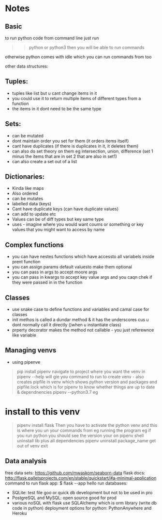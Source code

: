 # Notes

## Basic
to run python code from command line just run
>>python
or 
>>python3 
then you will be able to run commands

otherwise python comes with idle which you can run commands from too

other data structures:

## Tuples:
- tuples like list but u cant change items in it
- you could use it to return multiple items of different types from a function
- the items in it dont need to be the same type

## Sets:
- can be mutated 
- dont maintain order you set for them (it orders items itself)
- cant have duplicates (if there is duplicates in it, it deletes them)
- can also do set theory on them eg intersection, union, difference (set 1 minus the items that are in set 2 that are also in set1)
- can also create a set out of a list

## Dictionaries:
- Kinda like maps
- Also ordered
- can be mutates
- labelled data (keys)
- Cant have duplicate keys (can have duplicate values)
- can add to update etc
- Values can be of diff types but key same type
- uses - imagine where you would want coums or something or key values that you might want to access by name

## Complex functions
- you can have nestes functions which have accessto all variabels inside prent function
- you can assign params default valuesto make them optional
- you can pass in args to accept moore args
- you can pass in kwargs to accept key value args and you caqn chek if they were passed in in the function

## Classes
- use snake case to define functions and variables and camal case for classes
- init methos is called a dundar method &  it has the underscores cus u dont normally call it directly ()when u instantiate class)
- prperty decorator makes the method not callable - you just referewnce like variable

## Managing venvs
- using pipenve
> pip install pipenv
navigate to project where you want the venv in
> pipenv --help
 will gie you command to run to create venv - also creates pipfile in venv which shows python version and packages and pipfile.lock which is for pipenv to know whether things are up to date & dependnencies
> pipenv --python3.7 eg
# install to this venv
> pipenv install flask
Then you have to activate the python venv and this is where you un your commands from eg running the program eg if you run python you should see the version your on
> pipenv shell
uninstall lib plus all dependencies
> pipenv uninstall package_name
get out of venv
> exit 

## Data analysis 
free data sets: https://github.com/mwaskom/seaborn-data
flask docs: http://flask.palletsprojects.com/en/stable/quickstart/#a-minimal-application
command to run flask app: $ flask --app hello run
databases:
- SQLite: test file goo or quick db development but not to be used in pro
- PostgreSQL and MySQL: open source good for prod
- various noSQL
with flask use SQLAlchemy which is orm library (write db code in python)
deployment options for python: PythonAnywhere and Heroku

